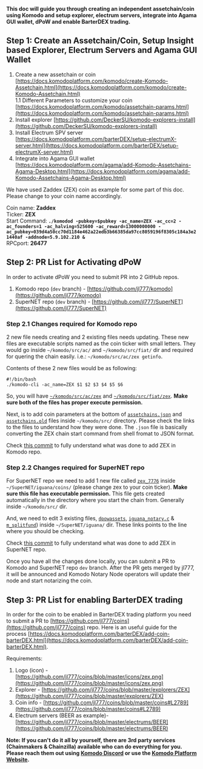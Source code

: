 **This doc will guide you through creating an independent assetchain/coin using Komodo and setup explorer, electrum servers, integrate into Agama GUI wallet, dPoW and enable BarterDEX trading.**

## Step 1: Create an Assetchain/Coin, Setup Insight based Explorer, Electrum Servers and Agama GUI Wallet
1. Create a new assetchain or coin [https://docs.komodoplatform.com/komodo/create-Komodo-Assetchain.html](https://docs.komodoplatform.com/komodo/create-Komodo-Assetchain.html)  
1.1 Different Parameters to customize your coin [https://docs.komodoplatform.com/komodo/assetchain-params.html](https://docs.komodoplatform.com/komodo/assetchain-params.html)
2. Install explorer [https://github.com/DeckerSU/komodo-explorers-install](https://github.com/DeckerSU/komodo-explorers-install)  
3. Install Electrum SPV server [https://docs.komodoplatform.com/barterDEX/setup-electrumX-server.html](https://docs.komodoplatform.com/barterDEX/setup-electrumX-server.html)  
4. Integrate into Agama GUI wallet [https://docs.komodoplatform.com/agama/add-Komodo-Assetchains-Agama-Desktop.html](https://docs.komodoplatform.com/agama/add-Komodo-Assetchains-Agama-Desktop.html)  

We have used Zaddex (ZEX) coin as example for some part of this doc. Please change to your coin name accordingly.

Coin name: **Zaddex**  
Ticker: **ZEX**  
Start Command: **`./komodod -pubkey=$pubkey -ac_name=ZEX -ac_cc=2 -ac_founders=1 -ac_halving=525600 -ac_reward=13000000000 -ac_pubkey=039d4a50cc70d1184e462a22edb3b66385da97cc8059196f8305c184a3e21440af -addnode=5.9.102.210 &`**  
RPCport: **26477**  

## Step 2: PR List for Activating dPoW
In order to activate dPoW you need to submit PR into 2 GitHub repos.
1. Komodo repo (`dev` branch) - [https://github.com/jl777/komodo](https://github.com/jl777/komodo)  
2. SuperNET repo (`dev` branch) - [https://github.com/jl777/SuperNET](https://github.com/jl777/SuperNET)  

### Step 2.1 Changes required for Komodo repo
2 new file needs creating and 2 existing files needs updating. These new files are executable scripts named as the coin ticker with small letters. They would go inside `~/komodo/src/ac/` and `~/komodo/src/fiat/` dir and required for quering the chain easily. i.e.: `~/komodo/src/ac/zex getinfo`.

Contents of these 2 new files would be as following:
```shell
#!/bin/bash
./komodo-cli -ac_name=ZEX $1 $2 $3 $4 $5 $6
```
So, you will have [`~/komodo/src/ac/zex`](https://github.com/jl777/komodo/blob/dev/src/ac/zex) and [`~/komodo/src/fiat/zex`](https://github.com/jl777/komodo/blob/dev/src/fiat/zex). **Make sure both of the files has proper execute permission.**

Next, is to add coin parameters at the bottom of [`assetchains.json`](https://github.com/jl777/komodo/blob/dev/src/assetchains.json#L202) and [`assetchains.old`](https://github.com/jl777/komodo/blob/dev/src/assetchains.old#L47) files inside `~/komodo/src/` directory. Please check the links to the files to understand how they were done. The `.json` file is basically converting the ZEX chain start command from shell fromat to JSON format.

Check [this commit](https://github.com/jl777/komodo/commit/7f5ed6ec453b78042bd791062203452a7043aa93) to fully understand what was done to add ZEX in Komodo repo.

### Step 2.2 Changes required for SuperNET repo
For SuperNET repo we need to add 1 new file called [`zex_7776`](https://github.com/jl777/SuperNET/blob/dev/iguana/coins/zex_7776) inside `~/SuperNET/iguana/coins/` (please change zex to your coin ticker). **Make sure this file has executable permission.** This file gets created automatically in the directory where you start the chain from. Generally inside `~/komodo/src/` dir.

And, we need to edit 3 existing files, [`dpowassets`](https://github.com/jl777/SuperNET/blob/dev/iguana/dpowassets#L50), [`iguana_notary.c`](https://github.com/jl777/SuperNET/blob/dev/iguana/iguana_notary.c#L543) & [`m_splitfund`](https://github.com/jl777/SuperNET/blob/dev/iguana/m_splitfund#L51)) inside `~/SuperNET/iguana/` dir. These links points to the line where you should be checking.

Check [this commit](https://github.com/jl777/SuperNET/commit/c715f0aa4c99d20de6b99b5d173d543d2a94010f) to fully understand what was done to add ZEX in SuperNET repo.

Once you have all the changes done locally, you can submit a PR to Komodo and SuperNET repo `dev` branch. After the PR gets merged by jl777, it will be announced and Komodo Notary Node operators will update their node and start notarizing the coin.

## Step 3: PR List for enabling BarterDEX trading
In order for the coin to be enabled in BarterDEX trading platform you need to submit a PR to [https://github.com/jl777/coins](https://github.com/jl777/coins) repo. Here is an useful guide for the process [https://docs.komodoplatform.com/barterDEX/add-coin-barterDEX.html](https://docs.komodoplatform.com/barterDEX/add-coin-barterDEX.html).

Requirements:
1. Logo (icon) - [https://github.com/jl777/coins/blob/master/icons/zex.png](https://github.com/jl777/coins/blob/master/icons/zex.png)  
2. Explorer - [https://github.com/jl777/coins/blob/master/explorers/ZEX](https://github.com/jl777/coins/blob/master/explorers/ZEX)  
3. Coin info - [https://github.com/jl777/coins/blob/master/coins#L2789](https://github.com/jl777/coins/blob/master/coins#L2789)  
4. Electrum servers (BEER as example)- [https://github.com/jl777/coins/blob/master/electrums/BEER](https://github.com/jl777/coins/blob/master/electrums/BEER)  

**Note: If you can't do it all by yourself, there are 3rd party services (Chainmakers & Chainzilla) available who can do everything for you. Please reach them out using [Komodo Discord](https://komodoplatform.com/discord) or use the [Komodo Platform Website](http://komodoplatform.com/blockchain-starter-kit/#service-provider).**